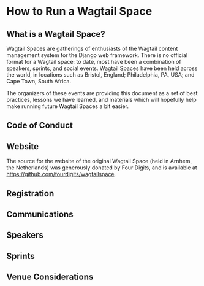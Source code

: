 # How to Run a Wagtail Space

## What is a Wagtail Space?

Wagtail Spaces are gatherings of enthusiasts of the Wagtail content management system for the Django web framework. There is no official format for a Wagtail space: to date, most have been a combination of speakers, sprints, and social events. Wagtail Spaces have been held across the world, in locations such as Bristol, England; Philadelphia, PA, USA; and Cape Town, South Africa.

The organizers of these events are providing this document as a set of best practices, lessons we have learned, and materials which will hopefully help make running future Wagtail Spaces a bit easier.

## Code of Conduct

## Website

The source for the website of the original Wagtail Space (held in Arnhem, the Netherlands) was generously donated by Four Digits, and is available at https://github.com/fourdigits/wagtailspace.

## Registration

## Communications

## Speakers

## Sprints

## Venue Considerations

